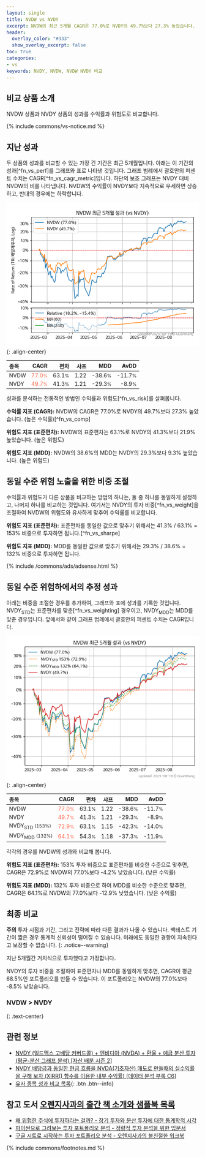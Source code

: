 ```yaml
---
layout: single
title: NVDW vs NVDY
excerpt: NVDW의 최근 5개월 CAGR은 77.0%로 NVDY의 49.7%보다 27.3% 높았습니다.
header:
  overlay_color: "#333"
  show_overlay_excerpt: false
toc: true
categories:
- vs
keywords: NVDY, NVDW, NVDW NVDY 비교
---
```


## 비교 상품 소개


NVDW 상품과 NVDY 상품의 성과를 수익률과 위험도로 비교합니다.





{% include commons/vs-notice.md %}

## 지난 성과

두 상품의 성과를 비교할 수 있는 가장 긴 기간은 최근 5개월입니다. 아래는 이 기간의 성과[^fn_vs_perf]를 그래프와 표로 나타낸 것입니다.
그래프 범례에서 괄호안의 퍼센트 수치는 CAGR[^fn_vs_cagr_metric]입니다.
하단의 보조 그래프는 NVDY 대비 NVDW의 비를 나타냅니다.
NVDW의 수익률이 NVDY보다 지속적으로 우세하면 상승하고, 반대의 경우에는 하락합니다.

![NVDW](/vs/images/nvdw-vs-nvdy_dual.png){: .align-center}

| **종목** | **CAGR** | **편차** | **샤프** | **MDD** | **AvDD** |
| :------------ | ------: | -----------: | -------: | ------: | -------: |
| NVDW | <span style="color: tomato">77.0<small>%</small></span> | 63.1<small>%</small> | 1.22 | -38.6<small>%</small> | -11.7<small>%</small> |
| NVDY | <span style="color: tomato">49.7<small>%</small></span> | 41.3<small>%</small> | 1.21 | -29.3<small>%</small> | -8.9<small>%</small> |

<!-- more -->


성과를 분석하는 전통적인 방법인 수익률과 위험도[^fn_vs_risk]를 살펴봅니다.

**수익률 지표 (CAGR):** NVDW의 CAGR은 77.0%로 NVDY의 49.7%보다 27.3% 높았습니다. (높은 수익률)[^fn_vs_comp]

**위험도 지표 (표준편차):** NVDW의 표준편차는 63.1%로 NVDY의 41.3%보다 21.9% 높았습니다. (높은 위험도)

**위험도 지표 (MDD):** NVDW의 38.6%의 MDD는 NVDY의 29.3%보다 9.3% 높았습니다. (높은 위험도)



## 동일 수준 위험 노출을 위한 비중 조절

수익률과 위험도가 다른 상품을 비교하는 방법의 하나는, 둘 중 하나를 동일하게 설정하고, 나머지 하나를 비교하는 것입니다.
여기서는 NVDY의 투자 비중[^fn_vs_weight]을 조절하여 NVDW의 위험도와 유사하게 맞추어 수익률를 비교합니다.

**위험도 지표 (표준편차):** 표준편차를 동일한 값으로 맞추기 위해서는 41.3% / 63.1% = 153% 비중으로 투자하면 됩니다.[^fn_vs_sharpe]

**위험도 지표 (MDD):** MDD를 동일한 값으로 맞추기 위해서는 29.3% / 38.6% = 132% 비중으로 투자하면 됩니다.


{% include /commons/ads/adsense.html %}



## 동일 수준 위험하에서의 추정 성과

아래는 비중을 조절한 경우를 추가하여, 그래프와 표에 성과를 기록한 것입니다.
NVDY<sub>STD</sub>는 표준편차를 맞춘[^fn_vs_weighting] 경우이고, NVDY<sub>MDD</sub>는 MDD를 맞춘 경우입니다.
앞에서와 같이 그래프 범례에서 괄호안의 퍼센트 수치는 CAGR입니다.


![NVDW](/vs/images/nvdw-vs-nvdy.png){: .align-center}



| **종목** | **CAGR** | **편차** | **샤프** | **MDD** | **AvDD** |
| :------------ | ------: | -----------: | -------: | ------: | -------: |
| NVDW | <span style="color: tomato">77.0<small>%</small></span> | 63.1<small>%</small> | 1.22 | -38.6<small>%</small> | -11.7<small>%</small> |
| NVDY | <span style="color: tomato">49.7<small>%</small></span> | 41.3<small>%</small> | 1.21 | -29.3<small>%</small> | -8.9<small>%</small> |
| NVDY<sub>STD</sub> <small>(153%)</small> | <span style="color: tomato">72.9<small>%</small></span> | 63.1<small>%</small> | 1.15 | -42.3<small>%</small> | -14.0<small>%</small> |
| NVDY<sub>MDD</sub> <small>(132%)</small> | <span style="color: tomato">64.1<small>%</small></span> | 54.3<small>%</small> | 1.18 | -37.3<small>%</small> | -11.9<small>%</small> |



각각의 경우를 NVDW의 성과와 비교해 봅니다.

**위험도 지표 (표준편차):** 153% 투자 비중으로 표준편차를 비슷한 수준으로 맞추면, CAGR은 72.9%로 NVDW의 77.0%보다 -4.2% 낮았습니다. (낮은 수익률)

**위험도 지표 (MDD):** 132% 투자 비중으로 하여 MDD를 비슷한 수준으로 맞추면, CAGR은 64.1%로 NVDW의 77.0%보다 -12.9% 낮았습니다. (낮은 수익률)




## 최종 비교

**주의** 투자 시점과 기간, 그리고 전략에 따라 다른 결과가 나올 수 있습니다. 백테스트 기간이 짧은 경우 통계적 신뢰성이 떨어질 수 있습니다. 미래에도 동일한 경향이 지속된다고 보장할 수 없습니다.
{: .notice--warning}

지난 5개월간 거치식으로 투자했다고 가정합니다.

NVDY의 투자 비중을 조절하여 표준편차나 MDD를 동일하게 맞추면, CAGR이 평균 68.5%인 포트폴리오를 만들 수 있습니다.
이 포트폴리오는 NVDW의 77.0%보다 -8.5% 낮았습니다.

### NVDW &gt; NVDY
{: .text-center}


## 관련 정보

- [NVDY (일드맥스 고배당 커버드콜) + 엔비디아 (NVDA) + 환율 + 예금 분산 투자 (평균-분산 그래프 분석) [자산 배분 시즌 2]](https://m.blog.naver.com/onuri2005/223937183650)
- [NVDY 배당금과 동일한 현금 흐름을 NVDA(기초자산) 매도로 만들때의 실수익률을 구해 보자 (XIRR() 함수를 이용한 내부 수익률) [데이터 분석 부록 C6]](https://kongdori.tistory.com/689)
- [유사 종목 성과 비교 목록](/vs/){: .btn .btn--info}


## 참고 도서 [오렌지사과의 출간 책 소개와 샘플북 목록](https://kongdori.tistory.com/691)

- [왜 위험한 주식에 투자하라는 걸까? - 장기 투자와 분산 투자에 대한 통계학적 시각](https://kongdori.tistory.com/421)
- [파이썬으로 그려보는 투자 포트폴리오 분석  - 정량적 투자 분석을 위한 입문서](https://kongdori.tistory.com/643)
- [구글 시트로 시작하는 투자 포트폴리오 분석 - 오렌지사과의 불친절한 워크북](https://kongdori.tistory.com/449)

{% include commons/footnotes.md %}